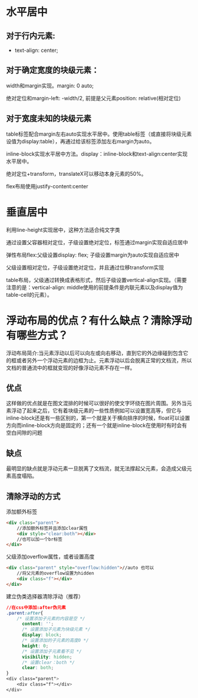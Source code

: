 # 水平居中

## 对于行内元素: 

* text-align: center;


## 对于确定宽度的块级元素：

width和margin实现。margin: 0 auto;


绝对定位和margin-left: -width/2, 前提是父元素position: relative(相对定位)


## 对于宽度未知的块级元素
    

table标签配合margin左右auto实现水平居中。使用table标签（或直接将块级元素设值为display:table），再通过给该标签添加左右margin为auto。


inline-block实现水平居中方法。display：inline-block和text-align:center实现水平居中。


绝对定位+transform，translateX可以移动本身元素的50%。


flex布局使用justify-content:center


# 垂直居中

利用line-height实现居中，这种方法适合纯文字类


通过设置父容器相对定位，子级设置绝对定位，标签通过margin实现自适应居中


弹性布局flex:父级设置display: flex; 子级设置margin为auto实现自适应居中


父级设置相对定位，子级设置绝对定位，并且通过位移transform实现


table布局，父级通过转换成表格形式，然后子级设置vertical-align实现。（需要注意的是：vertical-align: middle使用的前提条件是内联元素以及display值为table-cell的元素）。

# 浮动布局的优点？有什么缺点？清除浮动有哪些方式？

浮动布局简介:当元素浮动以后可以向左或向右移动，直到它的外边缘碰到包含它的框或者另外一个浮动元素的边框为止。元素浮动以后会脱离正常的文档流，所以文档的普通流中的框就变现的好像浮动元素不存在一样。


## 优点
这样做的优点就是在图文混排的时候可以很好的使文字环绕在图片周围。另外当元素浮动了起来之后，它有着块级元素的一些性质例如可以设置宽高等，但它与inline-block还是有一些区别的，第一个就是关于横向排序的时候，float可以设置方向而inline-block方向是固定的；还有一个就是inline-block在使用时有时会有空白间隙的问题

## 缺点
最明显的缺点就是浮动元素一旦脱离了文档流，就无法撑起父元素，会造成父级元素高度塌陷。


## 清除浮动的方式

添加额外标签
```html
<div class="parent">
    //添加额外标签并且添加clear属性
    <div style="clear:both"></div>
    //也可以加一个br标签
</div>
```


父级添加overflow属性，或者设置高度
```html
<div class="parent" style="overflow:hidden">//auto 也可以
    //将父元素的overflow设置为hidden
    <div class="f"></div>
</div>
```

建立伪类选择器清除浮动（推荐）

```css
//在css中添加:after伪元素
.parent:after{
    /* 设置添加子元素的内容是空 */
      content: '';  
      /* 设置添加子元素为块级元素 */
      display: block;
      /* 设置添加的子元素的高度0 */
      height: 0;
      /* 设置添加子元素看不见 */
      visibility: hidden;
      /* 设置clear：both */
      clear: both;
}
<div class="parent">
    <div class="f"></div>
</div>
```

